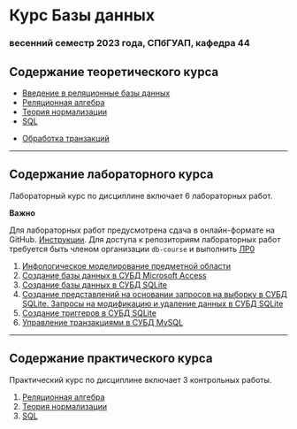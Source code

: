 # Курс Базы данных
### весенний семестр 2023 года, СПбГУАП, кафедра 44

<!-- [Требования к допуску и порядок аттестации](https://github.com/db-course/syllabus/blob/master/exam/exam.md)

Списки вопросов:
* [Быстрого этапа](https://github.com/db-course/syllabus/blob/master/exam/fast.md)
* [Основного этапа](https://github.com/db-course/syllabus/blob/master/exam/theory.md)
* [Практического этапа](https://github.com/db-course/syllabus/blob/master/exam/practice.md) -->

## Содержание теоретического курса

* [Введение в реляционные базы данных](https://aksenov.in/guap/db/lectures/doku.php?id=lectures:lecture1)
* [Реляционная алгебра](https://aksenov.in/guap/db/lectures/doku.php?id=lectures:lecture2)
* [Теория нормализации](https://aksenov.in/guap/db/lectures/doku.php?id=lectures:lecture3)
* [SQL](https://aksenov.in/guap/db/lectures/doku.php?id=lectures:lecture4)
<!-- * [Методы организации индексов](https://aksenov.in/guap/db/lectures/doku.php?id=lectures:lecture6) -->
* [Обработка транзакций](https://aksenov.in/guap/db/lectures/doku.php?id=lectures:lecture5)

-----

## Содержание лабораторного курса

Лабораторный курс по дисциплине включает 6 лабораторных работ.

__Важно__

Для лабораторных работ предусмотрена сдача в онлайн-формате на GitHub. [Инструкции](https://github.com/db-course/syllabus/blob/master/git.md). Для доступа к репозиториям лабораторных работ требуется быть членом организации `db-course` и выполнить [ЛР0](https://github.com/db-course/lab0)

1. [Инфологическое моделирование предметной области](https://github.com/db-course/syllabus/blob/master/labs/lab1.md)
1. [Создание базы данных в СУБД Microsoft Access](https://github.com/db-course/syllabus/blob/master/labs/lab2.md)
1. [Создание базы данных в СУБД SQLite](https://github.com/db-course/syllabus/blob/master/labs/lab3.md)
1. [Создание представлений на основании запросов на выборку в СУБД SQLite. Запросы на модификацию и удаление данных в СУБД SQLite](https://github.com/db-course/syllabus/blob/master/labs/lab4.md)
1. [Создание триггеров в СУБД SQLite](https://github.com/db-course/syllabus/blob/master/labs/lab5.md)
1. [Управление транзакциями в СУБД MySQL](https://github.com/db-course/syllabus/blob/master/labs/lab6.md)

-----

## Содержание практического курса

Практический курс по дисциплине включает 3 контрольных работы.

1. [Реляционная алгебра](https://github.com/db-course/syllabus/blob/master/tests/test1.md)
1. [Теория нормализации](https://github.com/db-course/syllabus/blob/master/tests/test2.md)
1. [SQL](https://github.com/db-course/syllabus/blob/master/tests/test3.md)
<!-- 1. [Индексы](https://github.com/db-course/syllabus/blob/master/tests/test4.md) -->

<!-- -----

## Примерный график изучения дисциплины

|     Период    |       Материал лекций       |   Выполняемая ЛР  |      Выполняемая КР     |
|:-------------:|:---------------------------:|:-----------------:|:-----------------------:|
| конец февраля | реляционная модель, алгебра | 1 (моделирование) |                         |
| начало марта  | теория нормализации         |                   | 1 (реляционная алгебра) |
| конец марта   | SQL DML                     | 2 (Access)        | 2 (теория нормализации) |
| начало апреля | SQL SELECT                  | 3 (SQL DML)       |                         |
| конец апреля  | SQL триггеры                | 4 (SQL SELECT)    | 3 (SQL)                 |
| начало мая    | индексы                     | 5 (SQL триггеры)  |                         |
| конец мая     | транзакции                  | 6 (транзакции)    | 4 (индексы)             | -->
